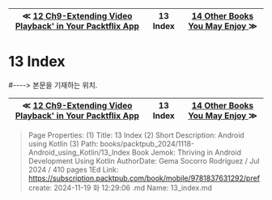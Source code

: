 
| ≪ [ 12 Ch9-Extending Video Playback' in Your Packtflix App ](/books/packtpub_2024/1118-Android_using_Kotlin/12_Ch9-Extending_Video_Playback_in_Your_Packtflix_App) | 13 Index | [ 14 Other Books You May Enjoy ](/books/packtpub_2024/1118-Android_using_Kotlin/14_Other_Books_You_May_Enjoy) ≫ |
|:----:|:----:|:----:|

# 13 Index
#----> 본문을 기재하는 위치.



| ≪ [ 12 Ch9-Extending Video Playback' in Your Packtflix App ](/books/packtpub_2024/1118-Android_using_Kotlin/12_Ch9-Extending_Video_Playback_in_Your_Packtflix_App) | 13 Index | [ 14 Other Books You May Enjoy ](/books/packtpub_2024/1118-Android_using_Kotlin/14_Other_Books_You_May_Enjoy) ≫ |
|:----:|:----:|:----:|

> Page Properties:
> (1) Title: 13 Index
> (2) Short Description: Android using Kotlin
> (3) Path: books/packtpub_2024/1118-Android_using_Kotlin/13_Index
> Book Jemok: Thriving in Android Development Using Kotlin
> AuthorDate: Gema Socorro Rodríguez / Jul 2024 / 410 pages 1Ed
> Link: https://subscription.packtpub.com/book/mobile/9781837631292/pref
> create: 2024-11-19 화 12:29:06
> .md Name: 13_index.md

